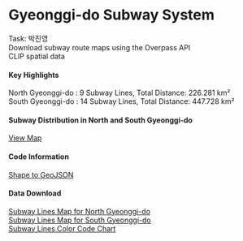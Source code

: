 # Gyeonggi-do Subway System

Task: 박진영<br>
Download subway route maps using the Overpass API<br>
CLIP spatial data<br>

#### Key Highlights

North Gyeonggi-do : 9 Subway Lines, Total Distance: 226.281 km²<br>
South Gyeonggi-do : 14 Subway Lines, Total Distance: 447.728 km² 

#### Subway Distribution in North and South Gyeonggi-do
[View Map](https://jinuew.github.io/sicm2002-6/assets/subwaymap.html) 

#### Code Information
[Shape to GeoJSON](https://github.com/jinuew/sicm2002-6/blob/main/assets/Code/Shape_to_GeoJSON.ipynb)


#### Data Download
[Subway Lines Map for North Gyeonggi-do](https://github.com/jinuew/sicm2002-6/raw/main/assets/Data/north_subway.geojson)<br>
[Subway Lines Map for South Gyeonggi-do](https://github.com/jinuew/sicm2002-6/raw/main/assets/Data/south_subway.geojson)<br>
[Subway Lines Color Code Chart](https://github.com/jinuew/sicm2002-6/raw/main/assets/Data/subway_color.csv)

